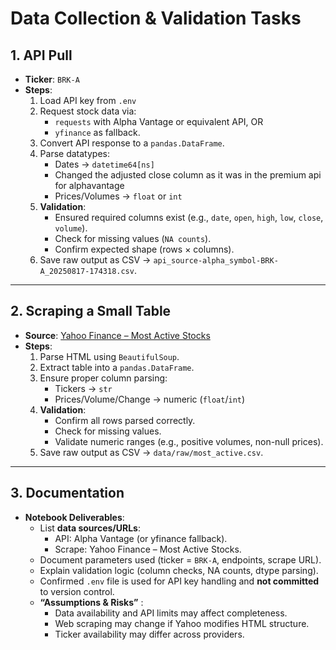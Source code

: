 # Data Collection & Validation Tasks

## 1. API Pull 
- **Ticker**: `BRK-A`
- **Steps**:
  1. Load API key from `.env` 
  2. Request stock data via:
     - `requests` with Alpha Vantage or equivalent API, OR  
     - `yfinance` as fallback.
  3. Convert API response to a `pandas.DataFrame`.
  4. Parse datatypes:
     - Dates → `datetime64[ns]`
     - Changed the adjusted close column as it was in the premium api for alphavantage
     - Prices/Volumes → `float` or `int`
  5. **Validation**:
     - Ensured required columns exist (e.g., `date`, `open`, `high`, `low`, `close`, `volume`).
     - Check for missing values (`NA counts`).
     - Confirm expected shape (rows × columns).
  6. Save raw output as CSV → `api_source-alpha_symbol-BRK-A_20250817-174318.csv`.

---

## 2. Scraping a Small Table 
- **Source**: [Yahoo Finance – Most Active Stocks](https://finance.yahoo.com/most-active)
- **Steps**:
  1. Parse HTML using `BeautifulSoup`.
  2. Extract table into a `pandas.DataFrame`.
  3. Ensure proper column parsing:
     - Tickers → `str`
     - Prices/Volume/Change → numeric (`float`/`int`)
  4. **Validation**:
     - Confirm all rows parsed correctly.
     - Check for missing values.
     - Validate numeric ranges (e.g., positive volumes, non-null prices).
  5. Save raw output as CSV → `data/raw/most_active.csv`.

---

## 3. Documentation 
- **Notebook Deliverables**:
  - List **data sources/URLs**:
    - API: Alpha Vantage (or yfinance fallback).
    - Scrape: Yahoo Finance – Most Active Stocks.
  - Document parameters used (ticker = `BRK-A`, endpoints, scrape URL).
  - Explain validation logic (column checks, NA counts, dtype parsing).
  - Confirmed `.env` file is used for API key handling and **not committed** to version control.
  - **“Assumptions & Risks”** :
    - Data availability and API limits may affect completeness.
    - Web scraping may change if Yahoo modifies HTML structure.
    - Ticker availability may differ across providers.
